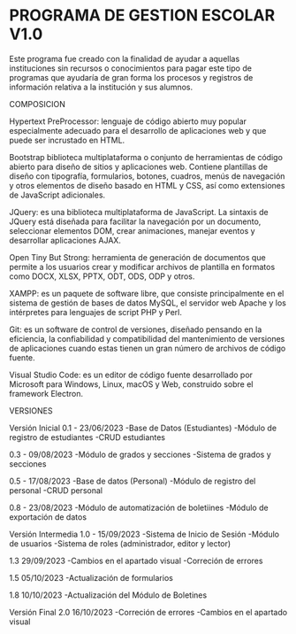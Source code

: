# PROGRAMA DE GESTION ESCOLAR V1.0
Este programa fue creado con la finalidad de ayudar a aquellas instituciones sin recursos o conocimientos para pagar este tipo de programas que ayudaría de gran forma los procesos y registros de información relativa a la institución y sus alumnos.

COMPOSICION

Hypertext PreProcessor: lenguaje de código abierto muy popular especialmente adecuado para el desarrollo de aplicaciones web y que puede ser incrustado en HTML. 

Bootstrap biblioteca multiplataforma o conjunto de herramientas de código abierto para diseño de sitios y aplicaciones web. Contiene plantillas de diseño con tipografía, formularios, botones, cuadros, menús de navegación y otros elementos de diseño basado en HTML y CSS, así como extensiones de JavaScript adicionales. 

JQuery: es una biblioteca multiplataforma de JavaScript. La sintaxis de JQuery está diseñada para facilitar la navegación por un documento, seleccionar elementos DOM, crear animaciones, manejar eventos y desarrollar aplicaciones AJAX. 

Open Tiny But Strong: herramienta de generación de documentos que permite a los usuarios crear y modificar archivos de plantilla en formatos como DOCX, XLSX, PPTX, ODT, ODS, ODP y otros. 

XAMPP: es un paquete de software libre, que consiste principalmente en el sistema de gestión de bases de datos MySQL, el servidor web Apache y los intérpretes para lenguajes de script PHP y Perl.

Git: es un software de control de versiones, diseñado pensando en la eficiencia, la confiabilidad y compatibilidad del mantenimiento de versiones de aplicaciones cuando estas tienen un gran número de archivos de código
fuente. 

Visual Studio Code: es un editor de código fuente desarrollado por Microsoft para Windows, Linux, macOS y Web, construido sobre el framework Electron.  

VERSIONES

Versión Inicial 0.1 - 23/06/2023
-Base de Datos (Estudiantes)
-Módulo de registro de estudiantes
-CRUD estudiantes

0.3 - 09/08/2023
-Módulo de grados y secciones
-Sistema de grados y secciones

0.5 - 17/08/2023
-Base de datos (Personal)
-Módulo de registro del personal
-CRUD personal

0.8 - 23/08/2023
-Módulo de automatización de boletiines
-Módulo de exportación de datos

Versión Intermedia 1.0 - 15/09/2023
-Sistema de Inicio de Sesión
-Módulo de usuarios
-Sistema de roles (administrador, editor y lector)

1.3 29/09/2023
-Cambios en el apartado visual
-Correción de errores

1.5 05/10/2023
-Actualización de formularios

1.8 10/10/2023
-Actualización del Módulo de Boletines

Versión Final 2.0 16/10/2023
-Correción de errores
-Cambios en el apartado visual
